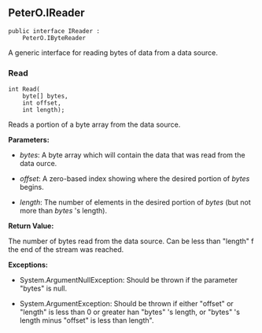 ## PeterO.IReader

    public interface IReader :
        PeterO.IByteReader

A generic interface for reading bytes of data from a data source.

### Read

    int Read(
        byte[] bytes,
        int offset,
        int length);

Reads a portion of a byte array from the data source.

<b>Parameters:</b>

 * <i>bytes</i>: A byte array which will contain the data that was read from the data ource.

 * <i>offset</i>: A zero-based index showing where the desired portion of <i>bytes</i>
begins.

 * <i>length</i>: The number of elements in the desired portion of <i>bytes</i>
(but not more than <i>bytes</i>
's length).

<b>Return Value:</b>

The number of bytes read from the data source. Can be less than "length" f the end of the stream was reached.

<b>Exceptions:</b>

 * System.ArgumentNullException:
Should be thrown if the parameter "bytes" is null.

 * System.ArgumentException:
Should be thrown if either "offset" or "length" is less than 0 or greater han "bytes" 's length, or "bytes" 's length minus "offset" is less than length".
